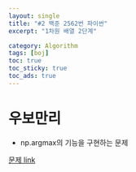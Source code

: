 ```yaml
---
layout: single
title: "#2 백준 2562번 파이썬"
excerpt: "1차원 배열 2단계"

category: Algorithm
tags: [boj]
toc: true
toc_sticky: true
toc_ads: true
---
```


# 우보만리  

- np.argmax의 기능을 구현하는 문제

[문제 link](https://www.acmicpc.net/problem/2562)

<script src="https://gist.github.com/hyeonchan523/d6c68f28fb67ff75bb020b98890e01b2.js"></script>